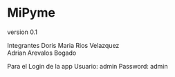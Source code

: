 # MiPyme
version 0.1

Integrantes
Doris Maria Rios Velazquez  
Adrian Arevalos Bogado

Para el Login de la app
Usuario: admin
Password: admin
